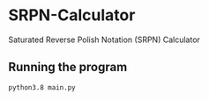 # SRPN-Calculator
Saturated Reverse Polish Notation (SRPN) Calculator

## Running the program
`python3.8 main.py`
